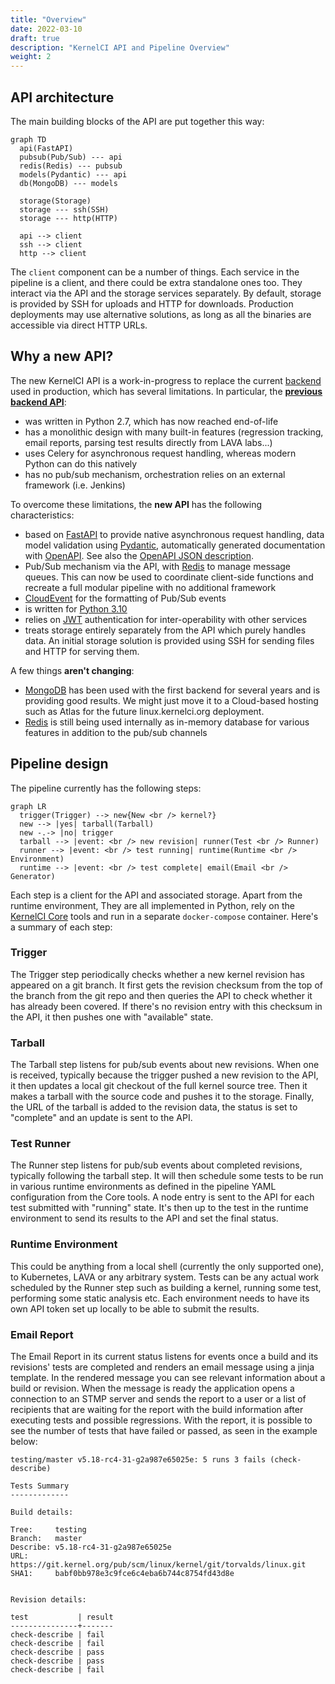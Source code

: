 ```yaml
---
title: "Overview"
date: 2022-03-10
draft: true
description: "KernelCI API and Pipeline Overview"
weight: 2
---
```


## API architecture

The main building blocks of the API are put together this way:

```mermaid
graph TD
  api(FastAPI)
  pubsub(Pub/Sub) --- api
  redis(Redis) --- pubsub
  models(Pydantic) --- api
  db(MongoDB) --- models

  storage(Storage)
  storage --- ssh(SSH)
  storage --- http(HTTP)

  api --> client
  ssh --> client
  http --> client
```

The `client` component can be a number of things.  Each service in the pipeline
is a client, and there could be extra standalone ones too.  They interact via
the API and the storage services separately.  By default, storage is provided
by SSH for uploads and HTTP for downloads.  Production deployments may use
alternative solutions, as long as all the binaries are accessible via direct
HTTP URLs.

## Why a new API?

The new KernelCI API is a work-in-progress to replace the current
[backend](https://api.kernelci.org/) used in production, which has several
limitations.  In particular, the [**previous backend
API**](https://github.com/kernelci/kernelci-backend):

* was written in Python 2.7, which has now reached end-of-life
* has a monolithic design with many built-in features (regression tracking,
  email reports, parsing test results directly from LAVA labs...)
* uses Celery for asynchronous request handling, whereas modern Python can do
  this natively
* has no pub/sub mechanism, orchestration relies on an external framework
  (i.e. Jenkins)

To overcome these limitations, the **new API** has the following
characteristics:

* based on [FastAPI](https://fastapi.tiangolo.com/) to provide native
  asynchronous request handling, data model validation using
  [Pydantic](https://pydantic-docs.helpmanual.io/), automatically generated
  documentation with [OpenAPI](https://www.openapis.org/).  See also the
  [OpenAPI JSON
  description](https://staging.kernelci.org:9000/latest/openapi.json).
* Pub/Sub mechanism via the API, with [Redis](https://redis.io/) to manage
  message queues.  This can now be used to coordinate client-side functions and
  recreate a full modular pipeline with no additional framework
* [CloudEvent](https://cloudevents.io/) for the formatting of Pub/Sub events
* is written for [Python 3.10](https://www.python.org/downloads/release/python-3100/)
* relies on [JWT](https://jwt.io/) authentication for inter-operability with
  other services
* treats storage entirely separately from the API which purely handles data.
  An initial storage solution is provided using SSH for sending files and HTTP
  for serving them.

A few things **aren't changing**:

* [MongoDB](https://www.mongodb.com/) has been used with the first backend for
  several years and is providing good results.  We might just move it to a
  Cloud-based hosting such as Atlas for the future linux.kernelci.org
  deployment.
* [Redis]((https://redis.io/)) is still being used internally as in-memory
  database for various features in addition to the pub/sub channels

## Pipeline design

The pipeline currently has the following steps:

```mermaid
graph LR
  trigger(Trigger) --> new{New <br /> kernel?}
  new --> |yes| tarball(Tarball)
  new -.-> |no| trigger
  tarball --> |event: <br /> new revision| runner(Test <br /> Runner)
  runner --> |event: <br /> test running| runtime(Runtime <br /> Environment)
  runtime --> |event: <br /> test complete| email(Email <br /> Generator)
```

Each step is a client for the API and associated storage.  Apart from the
runtime environment, They are all implemented in Python, rely on the [KernelCI
Core](/docs/core) tools and run in a separate `docker-compose` container.
Here's a summary of each step:

### Trigger

The Trigger step periodically checks whether a new kernel revision has appeared
on a git branch.  It first gets the revision checksum from the top of the
branch from the git repo and then queries the API to check whether it has
already been covered.  If there's no revision entry with this checksum in the
API, it then pushes one with "available" state.

### Tarball

The Tarball step listens for pub/sub events about new revisions.  When one is
received, typically because the trigger pushed a new revision to the API, it
then updates a local git checkout of the full kernel source tree.  Then it
makes a tarball with the source code and pushes it to the storage.  Finally,
the URL of the tarball is added to the revision data, the status is set to
"complete" and an update is sent to the API.

### Test Runner

The Runner step listens for pub/sub events about completed revisions, typically
following the tarball step.  It will then schedule some tests to be run in
various runtime environments as defined in the pipeline YAML configuration from
the Core tools.  A node entry is sent to the API for each test submitted with
"running" state.  It's then up to the test in the runtime environment to send
its results to the API and set the final status.

### Runtime Environment

This could be anything from a local shell (currently the only supported one),
to Kubernetes, LAVA or any arbitrary system.  Tests can be any actual work
scheduled by the Runner step such as building a kernel, running some test,
performing some static analysis etc.  Each environment needs to have its own
API token set up locally to be able to submit the results.

### Email Report

The Email Report in its current status listens for events once a build and its revisions'
tests are completed and renders an email message using a jinja template. In the rendered
message you can see relevant information about a build or revision. When the message is ready
the application opens a connection to an STMP server and sends the report to a user or a list of
recipients that are waiting for the report with the build information after executing tests and
possible regressions. With the report, it is possible to see the number of tests that have failed or passed,
as seen in the example below:

```
testing/master v5.18-rc4-31-g2a987e65025e: 5 runs 3 fails (check-describe)

Tests Summary
-------------

Build details:

Tree:     testing
Branch:   master
Describe: v5.18-rc4-31-g2a987e65025e
URL:      https://git.kernel.org/pub/scm/linux/kernel/git/torvalds/linux.git
SHA1:     babf0bb978e3c9fce6c4eba6b744c8754fd43d8e


Revision details:

test           | result
---------------+-------
check-describe | fail
check-describe | fail
check-describe | pass
check-describe | pass
check-describe | fail
```
